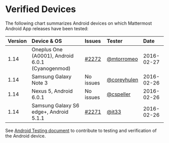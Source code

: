 # Verified Devices 

The following chart summarizes Android devices on which Mattermost Android App releases have been tested: 

| Version | Device & OS | Issues | Tester | Date | 
|:--- |:--- |:--- |:--- |:--- |
| 1.14 | Oneplus One (A0001), Android 6.0.1 (Cyanogenmod) | [#2272](https://github.com/mattermost/platform/issues/2272) | [@mtorromeo](https://github.com/mtorromeo) | 2016-02-27 |  
| 1.14 | Samsung Galaxy Note 3   | No issues  | [@coreyhulen](https://github.com/coreyhulen) | 2016-02-26 | 
| 1.14 | Nexus 5, Android 6.0.1    | No issues  | [@cspeller](https://github.com/cspeller) | 2016-02-26 |  
| 1.14 | Samsung Galaxy S6 edge+, Android 5.1.1 | [#2271](https://github.com/mattermost/platform/issues/2271) | [@it33](https://github.com/it33) | 2016-02-26 | 

See [Android Testing document](https://github.com/mattermost/android/tree/test-process) to contribute to testing and verification of the Android device. 
